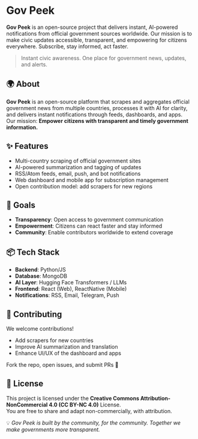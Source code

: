 # Gov Peek

**Gov Peek** is an open-source project that delivers instant, AI-powered notifications from official government sources worldwide. Our mission is to make civic updates accessible, transparent, and empowering for citizens everywhere. Subscribe, stay informed, act faster.

> Instant civic awareness. One place for government news, updates, and alerts.

## 🌍 About

**Gov Peek** is an open-source platform that scrapes and aggregates official government news from multiple countries, processes it with AI for clarity, and delivers instant notifications through feeds, dashboards, and apps.  
Our mission: **Empower citizens with transparent and timely government information.**

## ✨ Features
- Multi-country scraping of official government sites  
- AI-powered summarization and tagging of updates  
- RSS/Atom feeds, email, push, and bot notifications  
- Web dashboard and mobile app for subscription management  
- Open contribution model: add scrapers for new regions  

## 🚀 Goals
- **Transparency**: Open access to government communication  
- **Empowerment**: Citizens can react faster and stay informed  
- **Community**: Enable contributors worldwide to extend coverage  

## 📦 Tech Stack
- **Backend**: Python/JS   
- **Database**: MongoDB  
- **AI Layer**: Hugging Face Transformers / LLMs  
- **Frontend**: React (Web), ReactNative (Mobile)  
- **Notifications**: RSS, Email, Telegram, Push  

## 👐 Contributing
We welcome contributions!  
- Add scrapers for new countries  
- Improve AI summarization and translation  
- Enhance UI/UX of the dashboard and apps  

Fork the repo, open issues, and submit PRs 🚀  

## 📜 License
This project is licensed under the **Creative Commons Attribution-NonCommercial 4.0 (CC BY-NC 4.0)** License.  
You are free to share and adapt non-commercially, with attribution.  



💡 *Gov Peek is built by the community, for the community. Together we make governments more transparent.*
